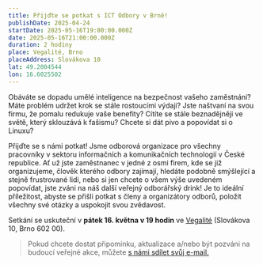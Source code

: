 ```yaml
---
title: Přijďte se potkat s ICT Odbory v Brně! 
publishDate: 2025-04-24
startDate: 2025-05-16T19:00:00.000Z
date: 2025-05-16T21:00:00.000Z
duration: 2 hodiny
place: Vegalité, Brno
placeAddress: Slovákova 10
lat: 49.2004544
lon: 16.6025502
---
```

Obáváte se dopadu umělé inteligence na bezpečnost vašeho zaměstnání? Máte problém udržet krok se stále rostoucími výdaji? Jste naštvaní na svou firmu, že pomalu redukuje vaše benefity? Cítíte se stále beznadějněji ve světě, který sklouzává k fašismu? Chcete si dát pivo a popovídat si o Linuxu?

Přijďte se s námi potkat! Jsme odborová organizace pro všechny pracovníky v sektoru informačních a komunikačních technologií v České republice. Ať už jste zaměstnanec v jedné z osmi firem, kde se již organizujeme, člověk kterého odbory zajímají, hledáte podobně smýšlející a stejně frustrované lidi, nebo si jen chcete o všem výše uvedeném popovídat, jste zváni na náš další veřejný odborářský drink! Je to ideální příležitost, abyste se přišli potkat s členy a organizátory odborů, položit všechny své otázky a uspokojit svou zvědavost. 

Setkání se uskuteční v **pátek 16. května v 19 hodin** ve [Vegalité](https://vegalite.cz/#kontakty) (Slovákova 10, Brno 602 00).

> Pokud chcete dostat připomínku, aktualizace a/nebo být pozváni na budoucí veřejné akce, můžete [s námi sdílet svůj e-mail.](https://cryptpad.fr/form/#/2/form/view/FmYVyXMIpcKB47VnOkiSmgXBLgK3gP9RMAE5qzzplow/)
